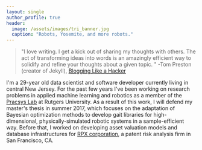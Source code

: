```yaml
---
layout: single
author_profile: true
header:
  image: /assets/images/tri_banner.jpg
  caption: "Robots, Yosemite, and more robots."
---
```

> "I love writing. I get a kick out of sharing my thoughts with others. The act of transforming ideas into words is an amazingly efficient way to solidify and refine your thoughts about a given topic. " -Tom Preston (creator of Jekyll), [Blogging Like a Hacker](http://tom.preston-werner.com/2008/11/17/blogging-like-a-hacker.html)

I'm a 29-year old data scientist and software developer currently living in central New Jersey. For the past few years I've been working on research problems in applied machine learning and robotics as a member of the [Pracsys Lab](http://www.pracsyslab.org/) at Rutgers University. As a result of this work, I will defend my master's thesis in summer 2017, which focuses on the adaptation of Bayesian optimization methods to develop gait libraries for high-dimensional, physically-simulated robotic systems in a sample-efficient way. Before that, I worked on developing asset valuation models and database infrastructures for [RPX corporation](http://www.rpxcorp.com/), a patent risk analysis firm in San Francisco, CA.

